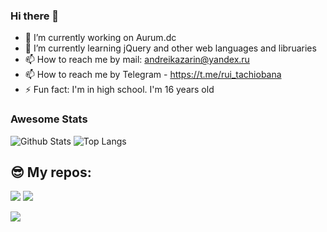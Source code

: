 ### Hi there 👋

<!--
**L1mPeX/L1mPeX** is a ✨ _special_ ✨ repository because its `README.md` (this file) appears on your GitHub profile. -->

- 🔭 I’m currently working on Aurum.dc
- 🌱 I’m currently learning jQuery and other web languages and libruaries
- 📫 How to reach me by mail: andreikazarin@yandex.ru
- 📫 How to reach me by Telegram - https://t.me/rui_tachiobana
- ⚡ Fun fact: I'm in high school. I'm 16 years old

### Awesome Stats

![Github Stats](https://camo.githubusercontent.com/d0b9404e674d1c3fe6509858aac633512fe4c2e68d9cec393c87b909da8030bd/68747470733a2f2f6769746875622d726561646d652d73746174732e76657263656c2e6170702f6170693f757365726e616d653d4c316d50655826636f756e745f707269766174653d747275652673686f775f69636f6e733d74727565267468656d653d7261646963616c)
![Top Langs](https://camo.githubusercontent.com/6372ebf4c2f11b1fedbb937485feabb404927d69397e70802bcc4d025c9d9ab7/68747470733a2f2f6769746875622d726561646d652d73746174732e76657263656c2e6170702f6170692f746f702d6c616e67732f3f757365726e616d653d4c316d50655826636f756e745f707269766174653d747275652673686f775f69636f6e733d74727565267468656d653d7261646963616c)
## 😎 My repos:

[![](https://github-readme-stats.vercel.app/api/pin/?username=L1mPeX&theme=radical&repo=Horoscope-website)](https://github.com/L1mPeX/Horoscope-website)
[![](https://github-readme-stats.vercel.app/api/pin/?username=L1mPeX&theme=radical&repo=Referal-Bot)](https://github.com/L1mPeX/Referal-Bot)

[![](https://github-readme-stats.vercel.app/api/pin/?username=L1mPeX&theme=radical&repo=Casino-Bot)](https://github.com/L1mPeX/Casino-Bot)
